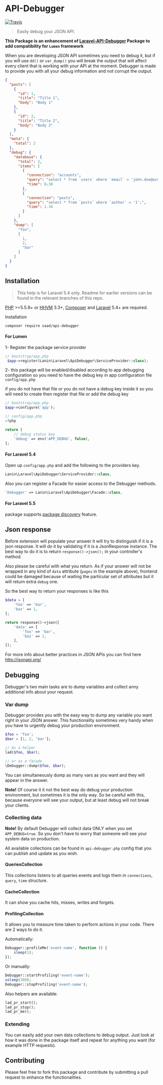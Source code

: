 # API-Debugger

[![Travis](https://img.shields.io/travis/rust-lang/rust.svg)](https://travis-ci.org/mlanin/laravel-api-debugger)

> Easily debug your JSON API.

__This Package is an enhancement of [Laravel-API-Debugger](https://github.com/mlanin/laravel-api-debugger)  Package to add compatibility for `Lumen` framework__

When you are developing JSON API sometimes you need to debug it, but if you will use `dd()` or `var_dump()` you will break the output that will affect every client that is working with your API at the moment. Debugger is made to provide you with all your debug information and not corrupt the output.

```json
{
  "posts": [
    {
      "id": 1,
      "title": "Title 1",
      "body": "Body 1"
    },
    {
      "id": 2,
      "title": "Title 2",
      "body": "Body 2"
    }
  ],
  "meta": {
    "total": 2
  },
  "debug": {
    "database": {
      "total": 2,
      "items": [
        {
          "connection": "accounts",
          "query": "select * from `users` where `email` = 'john.doe@acme.com' limit 1;",
          "time": 0.38
        },
        {
          "connection": "posts",
          "query": "select * from `posts` where `author` = '1';",
          "time": 1.34
        }
      ]
    },
    "dump": [
      "foo",
      [
        1,
        2,
        "bar"
      ]
    ]
  }
}
```

## Installation

> This help is for Laravel 5.4 only. Readme for earlier versions can be found in the relevant branches of this repo.

[PHP](https://php.net) >=5.5.9+ or [HHVM](http://hhvm.com) 3.3+, [Composer](https://getcomposer.org) and [Laravel](http://laravel.com) 5.4+ are required.

Installation
```
composer require saad/api-debugger
```
#### For Lumen

1- Register the package service provider
```php
// bootstrap/app.php
 $app->register(Lanin\Laravel\ApiDebugger\ServiceProvider::class);
```

2- this package will be enabled/disabled according to app debugging configuration
so you need to have the debug key in app configuration file `config/app.php`

if you do not have that file or you do not have a debug key inside it so you will need to create then register that file or add the debug key 

```php
// bootstrap/app.php
$app->configure('app');

// config/app.php
<?php 

return [
    // debug status key
    'debug' => env('APP_DEBUG', false),
];
```

#### For Laravel 5.4

Open up `config/app.php` and add the following to the providers key.

```php
Lanin\Laravel\ApiDebugger\ServiceProvider::class,
```

Also you can register a Facade for easier access to the Debugger methods.

```php
'Debugger' => Lanin\Laravel\ApiDebugger\Facade::class,
```

#### For Laravel 5.5
package supports [package discovery](https://laravel.com/docs/5.5/packages#package-discovery) feature.

## Json response

Before extension will populate your answer it will try to distinguish if it is a json response. It will do it by validating if it is a JsonResponse instance. The best way to do it is to return `response()->json();` in your controller's method.

Also please be careful with what you return. As if your answer will not be wrapped in any kind of `data` attribute (`pages` in the example above), frontend could be damaged because of waiting the particular set of attributes but it will return extra `debug` one.

So the best way to return your responses is like this
```php
$data = [
    'foo' => 'bar',
    'baz' => 1,
];

return response()->json([
    'data' => [
        'foo' => 'bar',
        'baz' => 1,
    ],
]);
```

For more info about better practices in JSON APIs you can find here http://jsonapi.org/

## Debugging

Debugger's two main tasks are to dump variables and collect anny additional info about your request.

### Var dump

Debugger provides you with the easy way to dump any variable you want right in your JSON answer. This functionality sometimes very handy when you have to urgently debug your production environment.

```php
$foo = 'foo';
$bar = [1, 2, 'bar'];

// As a helper
lad($foo, $bar);

// or as a facade
\Debugger::dump($foo, $bar);
```

You can simultaneously dump as many vars as you want and they will appear in the answer.

**Note!** Of course it it not the best way do debug your production environment, but sometimes it is the only way.
So be careful with this, because everyone will see your output, but at least debug will not break your clients.

### Collecting data

**Note!** By default Debugger will collect data ONLY when you set `APP_DEBUG=true`.
So you don't have to worry that someone will see your system data on production.

All available collections can be found in `api-debugger.php` config that you can publish and update as you wish.

#### QueriesCollection

This collections listens to all queries events and logs them in `connections`, `query`, `time` structure.

#### CacheCollection

It can show you cache hits, misses, writes and forgets.

#### ProfilingCollection

It allows you to measure time taken to perform actions in your code.
There are 2 ways to do it.

Automatically:

```php
Debugger::profileMe('event-name', function () {
    sleep(1);
});
```

Or manually:

```php
Debugger::startProfiling('event-name');
usleep(300);
Debugger::stopProfiling('event-name');
```

Also helpers are available:
```php
lad_pr_start();
lad_pr_stop();
lad_pr_me();
```

### Extending

You can easily add your own data collections to debug output.
Just look at how it was done in the package itself and repeat for anything you want (for example HTTP requests).

## Contributing

Please feel free to fork this package and contribute by submitting a pull request to enhance the functionalities.
